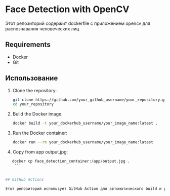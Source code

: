  # Face Detection with OpenCV

Этот репозиторий содержит dockerfile с приложением opencv для распознавания человеческих лиц

## Requirements

- Docker
- Git

## Использование

1. Clone the repository:

    ```sh
    git clone https://github.com/your_github_username/your_repository.git
    cd your_repository
    ```

2. Build the Docker image:

    ```sh
    docker build -t your_dockerhub_username/your_image_name:latest .
    ```

3. Run the Docker container:

    ```sh
    docker run --rm your_dockerhub_username/your_image_name:latest
    ```

4. Copy from app output.jpg:
```sh
   docker cp face_detection_container:/app/output.jpg .
    ```


## GitHub Actions

Этот репозиторий использует GitHub Action для автоматического build и push в Docker Image в Docker Hub каждый раз, когда push 'main' branch
